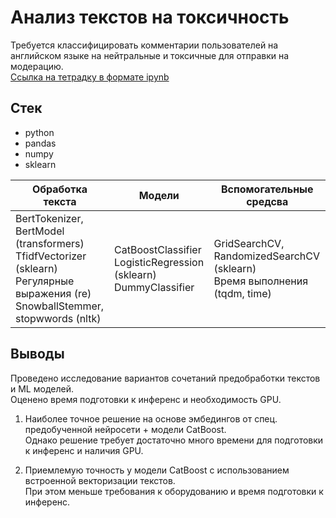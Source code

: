 # Анализ текстов на токсичность
Требуется классифицировать комментарии пользователей на английском языке на нейтральные и токсичные для отправки на модерацию.  
[Ссылка на тетрадку в формате ipynb](https://github.com/sotwra/Portfolio/blob/main/NLP%20Text%20classification/NLP_comments_classification.ipynb)

## Стек
- python
- pandas
- numpy
- sklearn

| Обработка текста | Модели | Вспомогательные средсва |
| ---------------- | ------ | ----------------------- |
| BertTokenizer, BertModel (transformers) <br/> TfidfVectorizer (sklearn) <br/> Регулярные выражения (re) <br/> SnowballStemmer, stopwwords (nltk) | CatBoostClassifier <br/> LogisticRegression (sklearn) <br/> DummyClassifier | GridSearchCV, RandomizedSearchCV (sklearn) <br/> Время выполнения (tqdm, time)

## Выводы
Проведено исследование вариантов сочетаний предобработки текстов и ML моделей.   
Оценено время подготовки к инференс и необходимость GPU. 
1. Наиболее точное решение на основе эмбедингов от спец. предобученной нейросети + модели CatBoost.  
Однако решение требует достаточно много времени для подготовки к инференс и наличия GPU.
  
3. Приемлемую точность у модели CatBoost с использованием встроенной векторизации текстов.   
При этом меньше требования к оборудованию и время подготовки к инференс.

